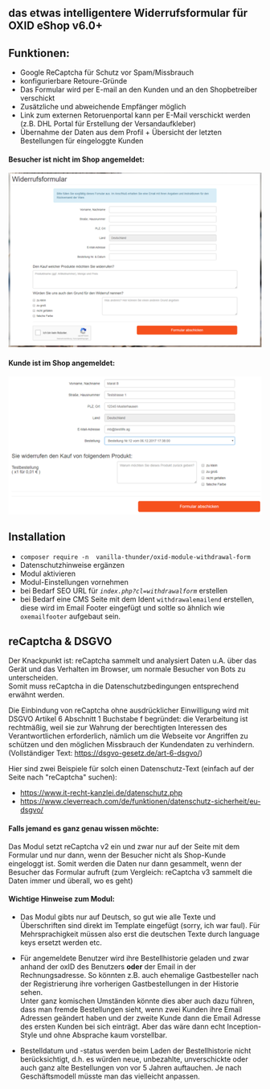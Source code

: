 ## das etwas intelligentere Widerrufsformular für OXID eShop v6.0+




## Funktionen:
- Google ReCaptcha für Schutz vor Spam/Missbrauch
- konfigurierbare Retoure-Gründe
- Das Formular wird per E-mail an den Kunden und an den Shopbetreiber verschickt
- Zusätzliche und abweichende Empfänger möglich
- Link zum externen Retoruenportal kann per E-Mail verschickt werden (z.B. DHL Portal für Erstellung der Versandaufkleber)
- Übernahme der Daten aus dem Profil + Übersicht der letzten Bestellungen für eingeloggte Kunden
#### Besucher ist nicht im Shop angemeldet:
![](doc/screenshot.png)
#### Kunde ist im Shop angemeldet:
![](doc/screenshot-logged-in.png)

## Installation
- `composer require -n  vanilla-thunder/oxid-module-withdrawal-form`
- Datenschutzhinweise ergänzen
- Modul aktivieren
- Modul-Einstellungen vornehmen
- bei Bedarf SEO URL für *``index.php?cl=withdrawalform``* erstellen
- bei Bedarf eine CMS Seite mit dem Ident `withdrawalemailend` erstellen, diese wird im Email Footer eingefügt und soltle so ähnlich wie `oxemailfooter`  aufgebaut sein.

## reCaptcha & DSGVO
Der Knackpunkt ist: reCaptcha sammelt und analysiert Daten u.A. über das Gerät und das Verhalten im Browser, um normale Besucher von Bots zu unterscheiden.  
Somit muss reCaptcha in die Datenschutzbedingungen entsprechend erwähnt werden.
  
Die Einbindung von reCaptcha ohne ausdrücklicher Einwilligung wird mit DSGVO Artikel 6 Abschnitt 1 Buchstabe f begründet: 
die Verarbeitung ist rechtmäßig, weil sie zur Wahrung der berechtigten Interessen des Verantwortlichen erforderlich, nämlich um die Webseite vor Angriffen zu schützen und den möglichen Missbrauch der Kundendaten zu verhindern.  
(Vollständiger Text: https://dsgvo-gesetz.de/art-6-dsgvo/)

Hier sind zwei Beispiele für solch einen Datenschutz-Text (einfach auf der Seite nach "reCaptcha" suchen): 
+ https://www.it-recht-kanzlei.de/datenschutz.php 
+ https://www.cleverreach.com/de/funktionen/datenschutz-sicherheit/eu-dsgvo/

#### Falls jemand es ganz genau wissen möchte:
Das Modul setzt reCaptcha v2 ein und zwar nur auf der Seite mit dem Formular und nur dann, wenn der Besucher nicht als Shop-Kunde eingeloggt ist.
Somit werden die Daten nur dann gesammelt, wenn der Besucher das Formular aufruft (zum Vergleich: reCaptcha v3 sammelt die Daten immer und überall, wo es geht)

#### Wichtige Hinweise zum Modul:
+ Das Modul gibts nur auf Deutsch, so gut wie alle Texte und Überschriften sind direkt im Template eingefügt (sorry, ich war faul). Für Mehrsprachigkeit müssen also erst die deutschen Texte durch language keys ersetzt werden etc.
 
+ Für angemeldete Benutzer wird ihre Bestellhistorie geladen und zwar anhand der oxID des Benutzers **oder** der Email in der Rechnungsadresse. So könnten z.B. auch ehemalige Gastbesteller nach der Registrierung ihre vorherigen Gastbestellungen in der Historie sehen.   
Unter ganz komischen Umständen könnte dies aber auch dazu führen, dass man fremde Bestellungen sieht, wenn zwei Kunden ihre Email Adressen geändert haben und der zweite Kunde dann die Email Adresse des ersten Kunden bei sich einträgt. Aber das wäre dann echt Inception-Style und ohne Absprache kaum vorstellbar.

+ Bestelldatum und -status werden beim Laden der Bestellhistorie nicht berücksichtigt, d.h. es würden neue, unbezahlte, unverschickte oder auch ganz alte Bestellungen von vor 5 Jahren auftauchen. Je nach Geschäftsmodell müsste man das vielleicht anpassen.
